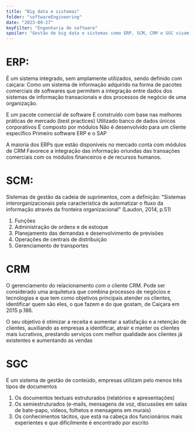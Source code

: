 ```yaml
---
title: "Big data e sistemas"
folder: "softwareEngineering"
date: "2023-09-27"
keyFilter: "Engenharia de software"
spoiler: "Gestão de big data e sistemas como ERP, SCM, CRM e SGC visam melhorar processos e relacionamentos com clientes."
---
```


# ERP:

É um sistema integrado, sem amplamente utilizados, sendo definido com caiçara: Como um sistema de informação adquirido na forma de pacotes comerciais de softwares que permitem a integração entre dados dos sistemas de informação transacionais e dos processos de negócio de uma organização.

E um pacote comercial de software
E construído com base nas melhores práticas de mercado (best practices)
Utilizado banco de dados únicos corporativos
É composto por módulos
Não é desenvolvido para um cliente específico
Primeiro software ERP e o SAP

A maioria dos ERPs que estão disponíveis no mercado conta com módulos de CRM
Favorece a integração das informação oriundas das transações comerciais com os módulos financeiros e de recursos humanos.

# SCM:

Sistemas de gestão da cadeia de suprimentos, com a definição: "Sistemas interorganizacionais pela característica de automatizar o fluxo da informação através da fronteira organizacional" (Laudon, 2014, p.51)

1. Funções
2. Administração de ordens e de estoque
3. Planejamento das demandas e desenvolvimento de previsões
4. Operações de centrais de distribuição
5. Gerenciamento de transportes

# CRM

O gerenciamento do relacionamento com o cliente CRM. Pode ser considerado uma arquitetura que combina processos de negócios e tecnologias e que tem como objetivos principais atender os clientes, identificar quem são eles, o que fazem e do que gostam, de Caiçara em 2015 p.186.

O seu objetivo é otimizar a receita e aumentar a satisfação e a retenção de clientes, auxiliando as empresas a identificar, atrair e manter os clientes mais lucrativos, prestando serviços com melhor qualidade aos clientes já existentes e aumentando as vendas

# SGC

E um sistema de gestão de conteúdo, empresas utilizam pelo menos três tipos de documentos

1. Os documentos textuais estruturados (relatórios e apresentações)
2. Os semiestruturados (e-mails, mensagens de voz, discussões em salas de bate-papo, vídeos, folhetos e mensagens em murais)
3. Os conhecimentos tácitos, que está na cabeça dos funcionários mais experientes e que dificilmente é encontrado por escrito
